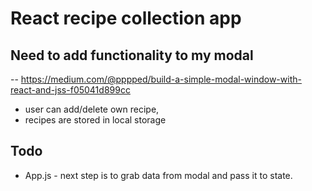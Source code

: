 # React recipe collection app

## Need to add functionality to my modal
-- https://medium.com/@pppped/build-a-simple-modal-window-with-react-and-jss-f05041d899cc

- user can add/delete own recipe,
- recipes are stored in local storage

## Todo

- App.js - next step is to grab data from modal and pass it to state.
